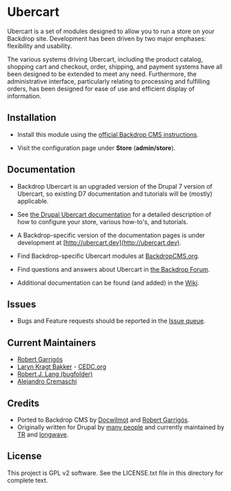 Ubercart
======================

Ubercart is a set of modules designed to allow you to run a store on your Backdrop
site. Development has been driven by two major emphases: flexibility and
usability.

The various systems driving Ubercart, including the product catalog,
shopping cart and checkout, order, shipping, and payment systems have all been
designed to be extended to meet any need.  Furthermore, the administrative
interface, particularly relating to processing and fulfilling orders, has been
designed for ease of use and efficient display of information.

Installation
------------

- Install this module using the [official Backdrop CMS instructions](https://backdropcms.org/guide/modules).

- Visit the configuration page under **Store** (**admin/store**).

Documentation
-------------

- Backdrop Ubercart is an upgraded version of the Drupal 7 version of Ubercart, so existing D7 documentation and tutorials will be (mostly) applicable.

- See [the Drupal Ubercart documentation](https://www.drupal.org/docs/7/modules/ubercart) for a detailed description of how to configure your store, various how-to's, and tutorials.

- A Backdrop-specific version of the documentation pages is under development at [http://ubercart.dev](http://ubercart.dev).

- Find Backdrop-specific Ubercart modules at [BackdropCMS.org](https://backdropcms.org/modules?s=ubercart).

- Find questions and answers about Ubercart in [the Backdrop Forum](https://forum.backdropcms.org/search/node/ubercart).

 - Additional documentation can be found (and added) in the [Wiki](https://github.com/backdrop-contrib/ubercart/wiki).

Issues
------

 - Bugs and Feature requests should be reported in the [Issue queue](https://github.com/backdrop-contrib/ubercart/issues).

Current Maintainers
-------------------

 - [Robert Garrigós](https://github.com/robertgarrigos)
 - [Laryn Kragt Bakker](https://github.com/laryn) - [CEDC.org](https://cedc.org)
 - [Robert J. Lang (bugfolder)](https://github.com/bugfolder)
 - [Alejandro Cremaschi](https://github.com/argiepiano)

Credits
-------

- Ported to Backdrop CMS by [Docwilmot](https://github.com/docwilmot/) and [Robert Garrigós](https://github.com/robertgarrigos/).
- Originally written for Drupal by [many people](https://www.drupal.org/node/129292/committers)
  and currently maintained by [TR](https://www.drupal.org/u/tr) and [longwave](https://www.drupal.org/u/longwave).

License
-------

This project is GPL v2 software. See the LICENSE.txt file in this directory for
complete text.
